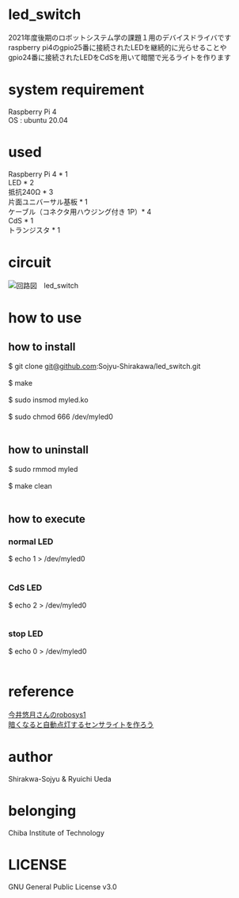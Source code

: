 # led_switch
2021年度後期のロボットシステム学の課題１用のデバイスドライバです <br>
raspberry pi4のgpio25番に接続されたLEDを継続的に光らせることや <br>
gpio24番に接続されたLEDをCdSを用いて暗闇で光るライトを作ります <br>

# system requirement
Raspberry Pi 4 <br>
OS : ubuntu 20.04 <br>

# used
Raspberry Pi 4 * 1 <br>
LED * 2 <br>
抵抗240Ω * 3 <br>
片面ユニバーサル基板 * 1 <br>
ケーブル（コネクタ用ハウジング付き 1P）* 4 <br>
CdS * 1 <br>
トランジスタ * 1 <br>

# circuit
![回路図　led_switch](https://user-images.githubusercontent.com/92199606/149627909-76c1f254-baff-4dbe-85fb-f95dfe9070aa.jpg)
# how to use

## how to install
$ git clone git@github.com:Sojyu-Shirakawa/led_switch.git <br>
<br>
$ make <br>
<br>
$ sudo insmod myled.ko <br>
<br>
$ sudo chmod 666 /dev/myled0 <br>
<br>
## how to uninstall
$ sudo rmmod myled <br>
<br>
$ make clean <br>
<br>
## how to execute

### normal LED
$ echo 1 > /dev/myled0 <br>
<br>
### CdS LED
$ echo 2 > /dev/myled0 <br>
<br>
### stop LED
$ echo 0 > /dev/myled0 <br>
<br>

# reference
[今井悠月さんのrobosys1](https://github.com/yuzukiimai/robosys1) <br>
[暗くなると自動点灯するセンサライトを作ろう](https://www.mirai-kougaku.jp/laboratory/pages/190308.php)<br>

# author
Shirakwa-Sojyu & Ryuichi Ueda <br>

# belonging
Chiba Institute of Technology <br>

# LICENSE
GNU General Public License v3.0
